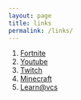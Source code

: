 ```yaml
---
layout: page
title: links
permalink: /links/
---
```


1. [Fortnite][fortnite]
2. [Youtube][youtube]
3. [Twitch][twitch]
4. [Minecraft][minecraft] 
5. [Learn@vcs][learn@vcs]

[fortnite]: https:www.epicgames.com
[youtube]: https:www.youtube.com
[twitch]: https:www.twitch.tv
[minecraft]: https:minecraft.net
[learn@vcs]: https:learn.vcs.net
